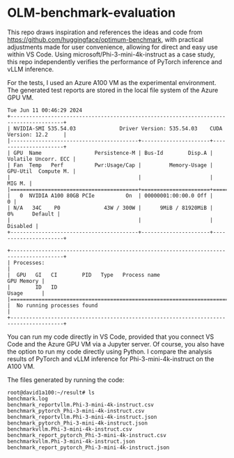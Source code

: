 # OLM-benchmark-evaluation
This repo draws inspiration and references the ideas and code from https://github.com/huggingface/optimum-benchmark, with practical adjustments made for user convenience, allowing for direct and easy use within VS Code. Using microsoft/Phi-3-mini-4k-instruct as a case study, this repo independently verifies the performance of PyTorch inference and vLLM inference. 

For the tests, I used an Azure A100 VM as the experimental environment. The generated test reports are stored in the local file system of the Azure GPU VM.
```
Tue Jun 11 00:46:29 2024       
+---------------------------------------------------------------------------------------+
| NVIDIA-SMI 535.54.03              Driver Version: 535.54.03    CUDA Version: 12.2     |
|-----------------------------------------+----------------------+----------------------+
| GPU  Name                 Persistence-M | Bus-Id        Disp.A | Volatile Uncorr. ECC |
| Fan  Temp   Perf          Pwr:Usage/Cap |         Memory-Usage | GPU-Util  Compute M. |
|                                         |                      |               MIG M. |
|=========================================+======================+======================|
|   0  NVIDIA A100 80GB PCIe          On  | 00000001:00:00.0 Off |                    0 |
| N/A   34C    P0              43W / 300W |      9MiB / 81920MiB |      0%      Default |
|                                         |                      |             Disabled |
+-----------------------------------------+----------------------+----------------------+
                                                                                         
+---------------------------------------------------------------------------------------+
| Processes:                                                                            |
|  GPU   GI   CI        PID   Type   Process name                            GPU Memory |
|        ID   ID                                                             Usage      |
|=======================================================================================|
|  No running processes found                                                           |
+---------------------------------------------------------------------------------------+
```
You can run my code directly in VS Code, provided that you connect VS Code and the Azure GPU VM via a Jupyter server. Of course, you also have the option to run my code directly using Python.
I  compare the analysis results of PyTorch and vLLM inference for Phi-3-mini-4k-instruct on the A100 VM. 

The files generated by running the code:
```
root@david1a100:~/result# ls
benchmark.log                                         benchmark_reportvllm.Phi-3-mini-4k-instruct.csv
benchmark_pytorch_Phi-3-mini-4k-instruct.csv          benchmark_reportvllm.Phi-3-mini-4k-instruct.json
benchmark_pytorch_Phi-3-mini-4k-instruct.json         benchmarkvllm.Phi-3-mini-4k-instruct.csv
benchmark_report_pytorch_Phi-3-mini-4k-instruct.csv   benchmarkvllm.Phi-3-mini-4k-instruct.json
benchmark_report_pytorch_Phi-3-mini-4k-instruct.json
```
